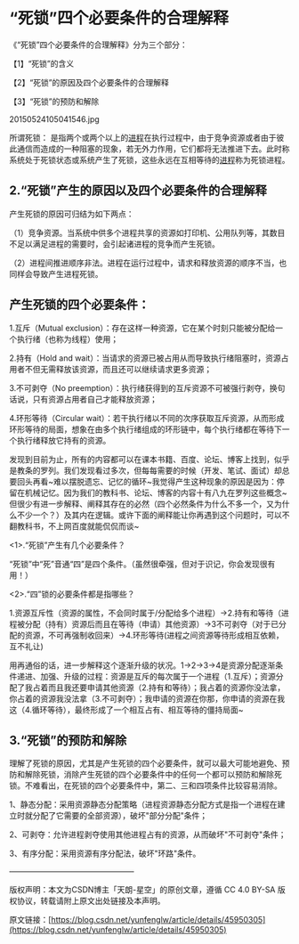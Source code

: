 # “死锁”四个必要条件的合理解释

《“死锁”四个必要条件的合理解释》分为三个部分：

【1】“死锁”的含义

【2】“死锁”的原因及四个必要条件的合理解释

【3】“死锁”的预防和解除

20150524105041546.jpg

所谓死锁： 是指两个或两个以上的[进程](http://baike.baidu.com/view/19746.htm)在执行过程中，由于竞争资源或者由于彼此通信而造成的一种阻塞的现象，若无外力作用，它们都将无法推进下去。此时称系统处于死锁状态或系统产生了死锁，这些永远在互相等待的[进程](http://baike.baidu.com/view/19746.htm)称为死锁进程。

## 2.“死锁”产生的原因以及四个必要条件的合理解释

产生死锁的原因可归结为如下两点：

（1）竞争资源。当系统中供多个进程共享的资源如打印机、公用队列等，其数目不足以满足进程的需要时，会引起诸进程的竞争而产生死锁。

（2）进程间推进顺序非法。进程在运行过程中，请求和释放资源的顺序不当，也同样会导致产生进程死锁。

## 产生死锁的四个必要条件：

1.互斥（Mutual exclusion）：存在这样一种资源，它在某个时刻只能被分配给一个执行绪（也称为线程）使用；

2.持有（Hold and wait）：当请求的资源已被占用从而导致执行绪阻塞时，资源占用者不但无需释放该资源，而且还可以继续请求更多资源；

3.不可剥夺（No preemption）：执行绪获得到的互斥资源不可被强行剥夺，换句话说，只有资源占用者自己才能释放资源；

4.环形等待（Circular wait）：若干执行绪以不同的次序获取互斥资源，从而形成环形等待的局面，想象在由多个执行绪组成的环形链中，每个执行绪都在等待下一个执行绪释放它持有的资源。

发现到目前为止，所有的内容都可以在课本书籍、百度、论坛、博客上找到，似乎是教条的罗列。我们发现看过多次，但每每需要的时候（开发、笔试、面试）却总要回头再看~难以摆脱遗忘、记忆的循环~我觉得产生这种现象的原因是因为：停留在机械记忆。因为我们的教科书、论坛、博客的内容十有八九在罗列这些概念~但很少有进一步解释、阐释其存在的必然（四个必然条件为什么不多一个，又为什么不少一个？）及其内在逻辑。或许下面的阐释能让你再遇到这个问题时，可以不翻教科书，不上网百度就能侃侃而谈~

&lt;1&gt;.“死锁”产生有几个必要条件？

“死锁”中“死”音通“四”是四个条件。（虽然很牵强，但对于识记，你会发现很有用！）

&lt;2&gt;.“四”锁的必要条件都是指哪些？

1.资源互斥性（资源的属性，不会同时属于/分配给多个进程）-&gt;2.持有和等待（进程被分配（持有）资源后而且在等待（申请）其他资源）-&gt;3不可剥夺（对于已分配的资源，不可再强制收回来）-&gt;4.环形等待\(进程之间资源等待形成相互依赖，互不礼让\)

用再通俗的话，进一步解释这个逐渐升级的状况。1-&gt;2-&gt;3-&gt;4是资源分配逐渐条件递进、加强、升级的过程：资源是互斥的每次属于一个进程（1.互斥）；资源分配了我占着而且我还要申请其他资源（2.持有和等待）；我占着的资源你没法拿，你占着的资源我没法拿（3.不可剥夺）；我申请的资源在你那，你申请的资源在我这（4.循环等待），最终形成了一个相互占有、相互等待的僵持局面~

## 3.“死锁”的预防和解除

理解了死锁的原因，尤其是产生死锁的四个必要条件，就可以最大可能地避免、预防和解除死锁，消除产生死锁的四个必要条件中的任何一个都可以预防和解除死锁。不难看出，在死锁的四个必要条件中，第二、三和四项条件比较容易消除。

1、静态分配：采用资源静态分配策略（进程资源静态分配方式是指一个进程在建立时就分配了它需要的全部资源），破坏"部分分配"条件；

2、可剥夺：允许进程剥夺使用其他进程占有的资源，从而破坏"不可剥夺"条件；

3、有序分配：采用资源有序分配法，破坏"环路"条件。

————————————————

版权声明：本文为CSDN博主「天朗-星空」的原创文章，遵循 CC 4.0 BY-SA 版权协议，转载请附上原文出处链接及本声明。

原文链接：[https://blog.csdn.net/yunfenglw/article/details/45950305](https://blog.csdn.net/yunfenglw/article/details/45950305)

